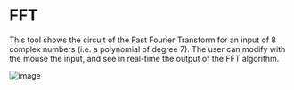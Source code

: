 # FFT

This tool shows the circuit of the Fast Fourier Transform for an input of 8 complex numbers (i.e. a polynomial of degree 7). The user can modify with the mouse the input, and see in real-time the output of the FFT algorithm.

![image](https://user-images.githubusercontent.com/43071857/191981175-2d51e0c2-5b7e-493d-81e2-3b66fa6e2b61.png)
